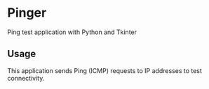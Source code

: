 # Pinger
Ping test application with Python and Tkinter

## Usage
This application sends Ping (ICMP) requests to IP addresses to test connectivity.
